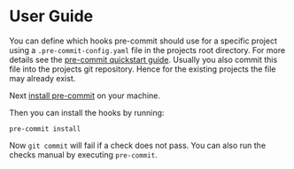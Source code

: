 # User Guide

You can define which hooks pre-commit should use for a specific project using a `.pre-commit-config.yaml` 
 file in the projects root directory.
 For more details see the [pre-commit quickstart guide](https://pre-commit.com/#quick-start).
Usually you also commit this file into the projects git repository.
 Hence for the existing projects the file may already exist.
 
 Next [install pre-commit](https://pre-commit.com/#installation) on your machine.
 
 Then you can install the hooks by running:
 
 ``` shell script
pre-commit install
``` 

Now `git commit` will fail if a check does not pass.
You can also run the checks manual by executing `pre-commit`.